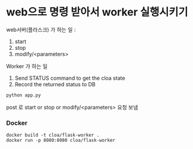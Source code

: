 # web으로 명령 받아서 worker 실행시키기

web서버(플라스크) 가 하는 일 : 
1. start 
2. stop 
3. modify/\<parameters\>

Worker 가 하는 일

1. Send STATUS command to get the cloa state
2. Record the returned status to DB

```python
python app.py
```
post 로 start or stop or modify/\<parameters\> 요청 보냄
 
### Docker
```shell
docker build -t cloa/flask-worker .
docker run -p 8080:8080 cloa/flask-worker
```
